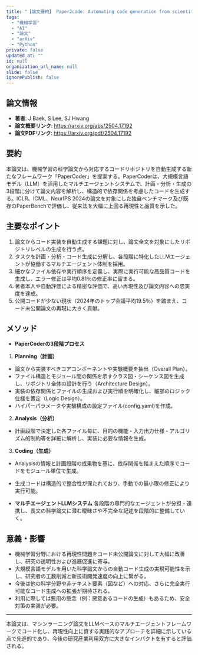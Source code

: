 ```yaml
---
title: "【論文要約】 Paper2code: Automating code generation from scientific papers in machine learning"
tags:
  - "機械学習"
  - "AI"
  - "論文"
  - "arXiv"
  - "Python"
private: false
updated_at: ""
id: null
organization_url_name: null
slide: false
ignorePublish: false
---
```


## 論文情報

- **著者**: J Baek, S Lee, SJ Hwang
- **論文概要リンク**: https://arxiv.org/abs/2504.17192
- **論文PDFリンク**: https://arxiv.org/pdf/2504.17192

## 要約

本論文は、機械学習の科学論文から対応するコードリポジトリを自動生成する新たなフレームワーク「PaperCoder」を提案する。PaperCoderは、大規模言語モデル（LLM）を活用したマルチエージェントシステムで、計画・分析・生成の3段階に分けて論文内容を解析し、構造的で依存関係を考慮したコードを生成する。ICLR、ICML、NeurIPS 2024の論文を対象にした独自ベンチマーク及び既存のPaperBenchで評価し、従来法を大幅に上回る再現性と品質を示した。

## 主要なポイント

1. 論文からコード実装を自動生成する課題に対し、論文全文を対象にしたリポジトリレベルの生成を行う点。
2. タスクを計画・分析・コード生成に分解し、各段階に特化したLLMエージェントが協働するマルチエージェント体制を採用。
3. 細かなファイル依存や実行順序を定義し、実際に実行可能な高品質コードを生成し、エラー修正は平均0.81％の修正率に留まる。
4. 著者本人や自動評価による精密な評価で、高い再現性及び論文内容への忠実度を達成。
5. 公開コードが少ない現状（2024年のトップ会議平均19.5％）を踏まえ、コード未公開論文の再現に大きく貢献。


## メソッド

- **PaperCoderの3段階プロセス**
1. **Planning（計画）**
- 論文から実装すべきコアコンポーネントや実験概要を抽出（Overall Plan）。
- ファイル構造とモジュール間の関係を示すクラス図・シーケンス図を生成し、リポジトリ全体の設計を行う（Architecture Design）。
- 実装の依存関係とファイルの生成および実行順を明確化し、細部のロジック仕様を策定（Logic Design）。
- ハイパーパラメータや実験構成の設定ファイル(config.yaml)を作成。

2. **Analysis（分析）**
- 計画段階で決定した各ファイル毎に、目的の機能・入力出力仕様・アルゴリズム的制約等を詳細に解析し、実装に必要な情報を生成。

3. **Coding（生成）**
- Analysisの情報と計画段階の成果物を基に、依存関係を踏まえた順序でコードをモジュール単位で生成。
- 生成コードは構造的で整合性が保たれており、手動での最小限の修正により実行可能。

- **マルチエージェントLLMシステム**
各段階の専門的なエージェントが分担・連携し、長文の科学論文に潜む曖昧さや不完全な記述を段階的に整備していく。

## 意義・影響

- 機械学習分野における再現性問題をコード未公開論文に対して大幅に改善し、研究の透明性および進展促進に寄与。
- 大規模言語モデルを用いた科学論文からの自動コード生成の実現可能性を示し、研究者の工数削減と新技術開発速度の向上に繋がる。
- 今後は他の科学分野や非テキスト要素（図など）への対応、さらに完全実行可能なコード生成への拡張が期待される。
- 利用に際しては悪用の懸念（例：悪意あるコードの生成）もあるため、安全対策の実装が必要。

---

本論文は、マシンラーニング論文をLLMベースのマルチエージェントフレームワークでコード化し、再現性向上に資する実践的なアプローチを詳細に示している点で先進的であり、今後の研究産業利用双方に大きなインパクトを有すると評価される。

